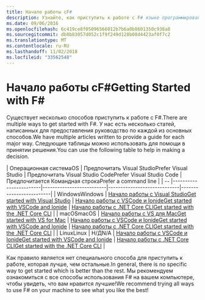 ```yaml
---
title: Начало работы сF#
description: Узнайте, как приступить к работе с F# языке программирования в .NET.
ms.date: 09/06/2016
ms.openlocfilehash: 6c419ce8f05096566012b7b6a0b8601350c938a8
ms.sourcegitcommit: db8b83057d052c1f9f249d128b08d4423af0f7c2
ms.translationtype: MT
ms.contentlocale: ru-RU
ms.lasthandoff: 11/02/2018
ms.locfileid: "33562548"
---
```

# <a name="getting-started-with-f"></a><span data-ttu-id="d85fd-103">Начало работы сF#</span><span class="sxs-lookup"><span data-stu-id="d85fd-103">Getting Started with F#</span></span> #

<span data-ttu-id="d85fd-104">Существует несколько способов приступить к работе с F#.</span><span class="sxs-lookup"><span data-stu-id="d85fd-104">There are multiple ways to get started with F#.</span></span>  <span data-ttu-id="d85fd-105">У нас есть несколько статей, написанных для предоставления руководство по каждой из основных способов.</span><span class="sxs-lookup"><span data-stu-id="d85fd-105">We have multiple articles written to provide a guide for each major way.</span></span>  <span data-ttu-id="d85fd-106">Следующие таблицы можно использовать для помощи в принятии решения.</span><span class="sxs-lookup"><span data-stu-id="d85fd-106">You can use the following table to help in making a decision.</span></span>

| <span data-ttu-id="d85fd-107">Операционная система</span><span class="sxs-lookup"><span data-stu-id="d85fd-107">OS</span></span> | <span data-ttu-id="d85fd-108">Предпочитать Visual Studio</span><span class="sxs-lookup"><span data-stu-id="d85fd-108">Prefer Visual Studio</span></span> | <span data-ttu-id="d85fd-109">Предпочитать Visual Studio Code</span><span class="sxs-lookup"><span data-stu-id="d85fd-109">Prefer Visual Studio Code</span></span> | <span data-ttu-id="d85fd-110">Предпочитается Командная строка</span><span class="sxs-lookup"><span data-stu-id="d85fd-110">Prefer a command line</span></span> |
| -- |------------------------|--------------------------|-----------------------------|-------------------------|
| <span data-ttu-id="d85fd-111">Windows</span><span class="sxs-lookup"><span data-stu-id="d85fd-111">Windows</span></span> | [<span data-ttu-id="d85fd-112">Начало работы с Visual Studio</span><span class="sxs-lookup"><span data-stu-id="d85fd-112">Get started with Visual Studio</span></span>](get-started-visual-studio.md) | [<span data-ttu-id="d85fd-113">Начало работы с VSCode и Ionide</span><span class="sxs-lookup"><span data-stu-id="d85fd-113">Get started with VSCode and Ionide</span></span>](get-started-vscode.md) | [<span data-ttu-id="d85fd-114">Начало работы с .NET Core CLI</span><span class="sxs-lookup"><span data-stu-id="d85fd-114">Get started with the .NET Core CLI</span></span>](get-started-command-line.md) |
| <span data-ttu-id="d85fd-115">macOS</span><span class="sxs-lookup"><span data-stu-id="d85fd-115">macOS</span></span> | [<span data-ttu-id="d85fd-116">Начало работы с VS для Mac</span><span class="sxs-lookup"><span data-stu-id="d85fd-116">Get started with VS for Mac</span></span>](get-started-with-visual-studio-for-mac.md) | [<span data-ttu-id="d85fd-117">Начало работы с VSCode и Ionide</span><span class="sxs-lookup"><span data-stu-id="d85fd-117">Get started with VSCode and Ionide</span></span>](get-started-vscode.md) | [<span data-ttu-id="d85fd-118">Начало работы с .NET Core CLI</span><span class="sxs-lookup"><span data-stu-id="d85fd-118">Get started with the .NET Core CLI</span></span>](get-started-command-line.md) |
| <span data-ttu-id="d85fd-119">Linux</span><span class="sxs-lookup"><span data-stu-id="d85fd-119">Linux</span></span> | <span data-ttu-id="d85fd-120">Н/Д</span><span class="sxs-lookup"><span data-stu-id="d85fd-120">N/A</span></span> | [<span data-ttu-id="d85fd-121">Начало работы с VSCode и Ionide</span><span class="sxs-lookup"><span data-stu-id="d85fd-121">Get started with VSCode and Ionide</span></span>](get-started-vscode.md) | [<span data-ttu-id="d85fd-122">Начало работы с .NET Core CLI</span><span class="sxs-lookup"><span data-stu-id="d85fd-122">Get started with the .NET Core CLI</span></span>](get-started-command-line.md) |

<span data-ttu-id="d85fd-123">Как правило является нет специального способа для приступить к работе, которая лучше, чем остальные.</span><span class="sxs-lookup"><span data-stu-id="d85fd-123">In general, there is no specific way to get started which is better than the rest.</span></span>  <span data-ttu-id="d85fd-124">Мы рекомендуем ознакомиться с все способы использования F# на вашем компьютере, чтобы увидеть, что вам нравится лучшие!</span><span class="sxs-lookup"><span data-stu-id="d85fd-124">We recommend trying all ways to use F# on your machine to see what you like the best!</span></span>
